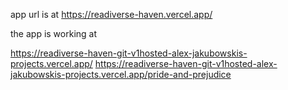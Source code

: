 app url is at https://readiverse-haven.vercel.app/


the app is working at 

https://readiverse-haven-git-v1hosted-alex-jakubowskis-projects.vercel.app/
https://readiverse-haven-git-v1hosted-alex-jakubowskis-projects.vercel.app/pride-and-prejudice
